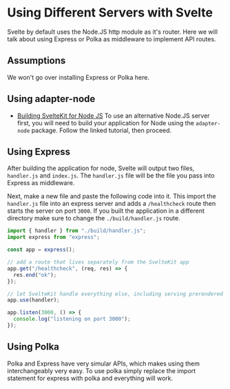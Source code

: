 # Using Different Servers with Svelte

Svelte by default uses the Node.JS http module as it's router. Here we will talk about using Express or Polka as middleware to implement API routes.

## Assumptions

We won't go over installing Express or Polka here.

## Using adapter-node

- [Building SvelteKit for Node JS](https://decode.sh/building-svelte-kit-for-node-js)
  To use an alternative Node.JS server first, you will need to build your application for Node using the `adapter-node` package. Follow the linked tutorial, then proceed.

## Using Express

After building the application for node, Svelte will output two files, `handler.js` and `index.js`. The `handler.js` file will be the file you pass into Express as middleware.

Next, make a new file and paste the following code into it. This import the `handler.js` file into an express server and adds a `/healthcheck` route then starts the server on port `3000`. If you built the application in a different directory make sure to change the `./build/handler.js` route.

```javascript
import { handler } from "./build/handler.js";
import express from "express";

const app = express();

// add a route that lives separately from the SvelteKit app
app.get("/healthcheck", (req, res) => {
  res.end("ok");
});

// let SvelteKit handle everything else, including serving prerendered pages and static assets
app.use(handler);

app.listen(3000, () => {
  console.log("listening on port 3000");
});
```

## Using Polka

Polka and Express have very simular APIs, which makes using them interchangeably very easy. To use polka simply replace the import statement for express with polka and everything will work.
